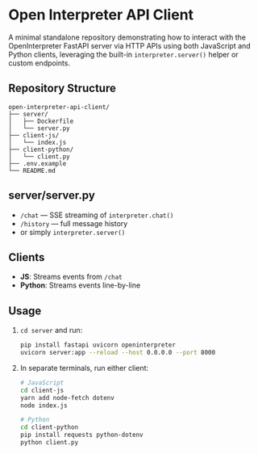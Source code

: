 # Open Interpreter API Client

A minimal standalone repository demonstrating how to interact with the OpenInterpreter FastAPI server via HTTP APIs using both JavaScript and Python clients, leveraging the built-in `interpreter.server()` helper or custom endpoints.

## Repository Structure

```
open-interpreter-api-client/
├── server/
│   ├── Dockerfile
│   └── server.py
├── client-js/
│   └── index.js
├── client-python/
│   └── client.py
├── .env.example
└── README.md
```

## server/server.py

- `/chat` — SSE streaming of `interpreter.chat()`
- `/history` — full message history
- or simply `interpreter.server()`

## Clients

- **JS**: Streams events from `/chat`
- **Python**: Streams events line-by-line

## Usage

1. `cd server` and run:
   ```bash
   pip install fastapi uvicorn openinterpreter
   uvicorn server:app --reload --host 0.0.0.0 --port 8000
   ```
2. In separate terminals, run either client:
   ```bash
   # JavaScript
   cd client-js
   yarn add node-fetch dotenv
   node index.js

   # Python
   cd client-python
   pip install requests python-dotenv
   python client.py
   ```
